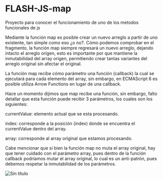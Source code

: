 # FLASH-JS-map
Proyecto para conocer el funcionamiento de uno de los metodos funcionales de js

Mediante la función map es posible crear un nuevo arreglo a partir de uno existente, tan simple como eso ¿o no?.
Cómo podemos comprobar en el fragmento, la función map siempre regresará un nuevo arreglo, dejando intacto el arreglo origen, esto es importante por que mantiene la inmutabilidad del array origen, permitiendo crear tantas variantes del arreglo original sin afectar el original.

La función map recibe cómo parámetro una función (callback) la cual se ejecutará para cada elemento del array, sin embargo, en ECMAScript 6 es posible utiliza Arrow Functions en lugar de una callback.

Hace un momento dijimos que map recibe una función, sin embargo, falto detallar que esta función puede recibir 3 parámetros, los cuales son los siguientes:

currentValue: elemento actual que se esta procesando.

index: corresponde a la posición (index) donde se encuentra el currentValue dentro del array.

array: corresponde al array original que estamos procesando.

Cabe mencionar que si bien la función map no muta el array original, hay que tener cuidado con el parámetro array, pues dentro de la función callback podríamos mutar el array original, lo cual es un anti-patrón, pues debemos respetar la inmutabilidad de los parámetros.


![Sin título](https://user-images.githubusercontent.com/113071685/200095601-c84175e8-c4d2-4917-a4e5-a345d4d7dfb8.png)
